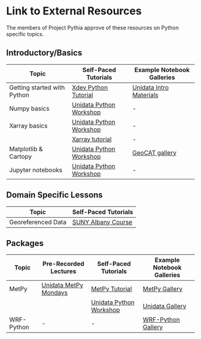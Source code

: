 # Link to External Resources

The members of Project Pythia approve of these resources on Python specific topics.

## Introductory/Basics
| Topic | Self-Paced Tutorials | Example Notebook Galleries |
| --- | ----------- | ----------- |
| Getting started with Python | [Xdev Python Tutorial](https://ncar.github.io/python-tutorial/) | [Unidata Intro Materials](https://unidata.github.io/python-training/python/intro-to-python/) |
| Numpy basics | [Unidata Python Workshop](https://unidata.github.io/python-training/workshop/NumPy/numpy-basics/)| - |
| Xarray basics | [Unidata Python Workshop](https://unidata.github.io/python-training/workshop/XArray/xarray-introduction/) | - |
| | [Xarray tutorial](https://xarray-contrib.github.io/xarray-tutorial/) | - |
| Matplotlib & Cartopy | [Unidata Python Workshop](https://unidata.github.io/python-training/workshop/Matplotlib/matplotlib-basics/) | [GeoCAT gallery](https://geocat-examples.readthedocs.io/en/latest/) |
| Jupyter notebooks | [Unidata Python Workshop](https://unidata.github.io/python-training/workshop/Jupyter_Notebooks/jupyter-notebooks-introduction/) | - |

## Domain Specific Lessons
| Topic | Self-Paced Tutorials |
| --- | ----------- |
| Georeferenced Data | [SUNY Albany Course](https://github.com/DAES433533/Fall2020) |

## Packages
| Topic | Pre-Recorded Lectures | Self-Paced Tutorials | Example Notebook Galleries |
| --- | ----------- | ----------- | ----------- |
| MetPy | [Unidata MetPy Mondays](https://www.youtube.com/playlist?list=PLQut5OXpV-0ir4IdllSt1iEZKTwFBa7kO) | [MetPy Tutorial](https://unidata.github.io/MetPy/latest/tutorials/index.html) | [MetPy Gallery](https://unidata.github.io/MetPy/latest/examples/index.html) |
| | | [Unidata Python Workshop](https://unidata.github.io/python-training/workshop/Metpy_Introduction/introduction-to-metpy/) | [Unidata Gallery](https://unidata.github.io/python-training/gallery/gallery-home/) |
| WRF-Python | - | - | [WRF-Python Gallery](https://wrf-python.readthedocs.io/en/latest/plot.html) |
